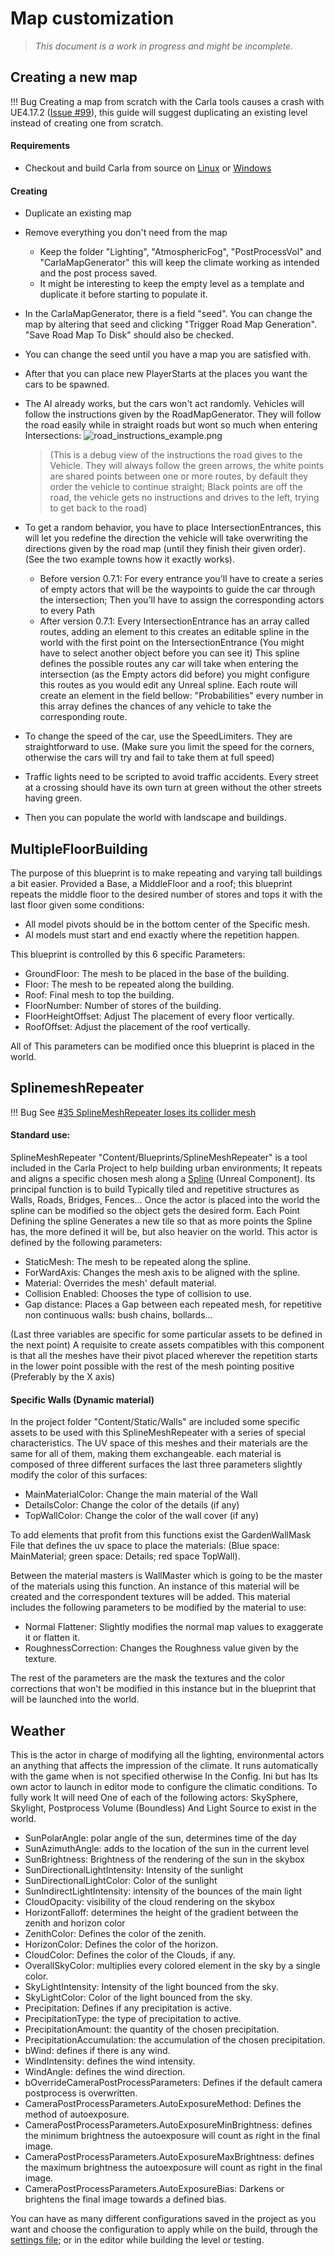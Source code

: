 <h1>Map customization</h1>

> _This document is a work in progress and might be incomplete._

Creating a new map
------------------

!!! Bug
    Creating a map from scratch with the Carla tools causes a crash with
    UE4.17.2 ([Issue #99](https://github.com/carla-simulator/carla/issues/99)),
    this guide will suggest duplicating an existing level instead of creating
    one from scratch.

<h4>Requirements</h4>

 - Checkout and build Carla from source on [Linux](how_to_build_on_linux.md) or [Windows](how_to_build_on_windows.md)

<h4>Creating</h4>

- Duplicate an existing map
- Remove everything you don't need from the map
    - Keep the folder "Lighting", "AtmosphericFog", "PostProcessVol" and "CarlaMapGenerator" this will keep the climate working as intended and the post process saved.
    - It might be interesting to keep the empty level as a template and duplicate it before starting to populate it.
- In the CarlaMapGenerator, there is a field "seed". You can change the map by altering that seed and clicking "Trigger Road Map Generation". "Save Road Map To Disk" should also be checked.
- You can change the seed until you have a map you are satisfied with.
- After that you can place new PlayerStarts at the places you want the cars to be spawned.
- The AI already works, but the cars won't act randomly. Vehicles will follow the instructions given by the RoadMapGenerator. They will follow the road easily while in straight roads but wont so much when entering Intersections:
![road_instructions_example.png](img/road_instructions_example.png)
  > (This is a debug view of the instructions the road gives to the Vehicle. They will always follow the green arrows, the white points are shared points between one or more routes, by default they order the vehicle to continue straight; Black points are off the road, the vehicle gets no instructions and drives to the left, trying to get back to the road)

- To get a random behavior, you have to place IntersectionEntrances, this will let you redefine the direction the vehicle will take overwriting the directions given by the road map (until they finish their given order).
(See the two example towns how it exactly works).
    - Before version 0.7.1: For every entrance you'll have to create a series of empty actors that will be the waypoints to guide the car through the intersection; Then you'll have to assign the corresponding actors to every Path
    - After version 0.7.1: Every IntersectionEntrance has an array called routes, adding an element to this creates an editable spline in the world with the first point on the IntersectionEntrance (You might have to select another object before you can see it) This spline defines the possible routes any car will take when entering the intersection (as the Empty actors did before) you might configure this routes as you would edit any Unreal spline. Each route will create an element in the field bellow: "Probabilities" every number in this array defines the chances of any vehicle to take the corresponding route.
- To change the speed of the car, use the SpeedLimiters. They are straightforward to use. (Make sure you limit the speed for the corners, otherwise the cars will try and fail to take them at full speed)
- Traffic lights need to be scripted to avoid traffic accidents.
Every street at a crossing should have its own turn at green without the other streets having green.
- Then you can populate the world with landscape and buildings.

MultipleFloorBuilding
---------------------

The purpose of this blueprint is to make repeating and varying tall buildings a
bit easier. Provided a Base, a MiddleFloor and a roof; this blueprint repeats
the middle floor to the desired number of stores and tops it with the last floor
given some conditions:

  - All model pivots should be in the bottom center of the Specific mesh.
  - Al models must start and end exactly where the repetition happen.

This blueprint is controlled by this 6 specific Parameters:

  - GroundFloor: The mesh to be placed in the base of the building.
  - Floor: The mesh to be repeated along the building.
  - Roof: Final mesh to top the building.
  - FloorNumber: Number of stores of the building.
  - FloorHeightOffset: Adjust The placement of every floor vertically.
  - RoofOffset: Adjust the placement of the roof vertically.

All of This parameters can be modified once this blueprint is placed in the
world.

SplinemeshRepeater
------------------

!!! Bug
    See [#35 SplineMeshRepeater loses its collider mesh](https://github.com/carla-simulator/carla/issues/35)

<h4>Standard use:</h4>

SplineMeshRepeater "Content/Blueprints/SplineMeshRepeater" is a tool included in
the Carla Project to help building urban environments; It repeats and aligns a
specific chosen mesh along a
[Spline](https://docs.unrealengine.com/latest/INT/Engine/BlueprintSplines/Reference/SplineEditorTool/index.html)
(Unreal Component). Its principal function is to build Typically tiled and
repetitive structures as Walls, Roads, Bridges, Fences... Once the actor is
placed into the world the spline can be modified so the object gets the desired
form. Each Point Defining the spline Generates a new tile so that as more points
the Spline has, the more defined it will be, but also heavier on the world. This
actor is defined by the following parameters:

  - StaticMesh: The mesh to be repeated along the spline.
  - ForWardAxis: Changes the mesh axis to be aligned with the spline.
  - Material: Overrides the mesh' default material.
  - Collision Enabled: Chooses the type of collision to use.
  - Gap distance: Places a Gap between each repeated mesh, for repetitive non continuous walls: bush chains, bollards...

(Last three variables are specific for some particular assets to be defined in
the next point) A requisite to create assets compatibles with this component is
that all the meshes have their pivot placed wherever the repetition starts in
the lower point possible with the rest of the mesh pointing positive (Preferably
by the X axis)


<h4>Specific Walls (Dynamic material)</h4>

In the project folder "Content/Static/Walls" are included some specific assets
to be used with this SplineMeshRepeater with a series of special
characteristics. The UV space of this meshes and their materials are the same
for all of them, making them exchangeable. each material is composed of three
different surfaces the last three parameters slightly modify the color of this
surfaces:

  - MainMaterialColor: Change the main material of the Wall
  - DetailsColor: Change the color of the details (if any)
  - TopWallColor: Change the color of the wall cover (if any)

   To add elements that profit from this functions exist the GardenWallMask File that defines the uv space to place the materials: (Blue space: MainMaterial; green space: Details; red space TopWall).

Between the material masters is WallMaster which is going to be the master of
the materials using this function. An instance of this material will be created
and the correspondent textures will be added. This material includes the
following parameters to be modified by the material to use:

  - Normal Flattener: Slightly modifies the normal map values to exaggerate it or flatten it.
  - RoughnessCorrection: Changes the Roughness value given by the texture.

The rest of the parameters are the mask the textures and the color corrections
that won't be modified in this instance but in the blueprint that will be
launched into the world.

Weather
-------

This is the actor in charge of modifying all the lighting, environmental actors
an anything that affects the impression of the climate. It runs automatically
with the game when is not specified otherwise In the Config. Ini but has Its own
actor to launch in editor mode to configure the climatic conditions. To fully
work It will need One of each of the following actors: SkySphere, Skylight,
Postprocess Volume (Boundless) And Light Source to exist in the world.

  - SunPolarAngle: polar angle of the sun, determines time of the day
  - SunAzimuthAngle: adds to the location of the sun in the current level
  - SunBrightness: Brightness of the rendering of the sun in the skybox
  - SunDirectionalLightIntensity: Intensity of the sunlight
  - SunDirectionalLightColor: Color of the sunlight
  - SunIndirectLightIntensity: intensity of the bounces of the main light
  - CloudOpacity: visibility of the cloud rendering on the skybox
  - HorizontFalloff: determines the height of the gradient between the zenith and horizon color
  - ZenithColor: Defines the color of the zenith.
  - HorizonColor: Defines the color of the horizon.
  - CloudColor: Defines the color of the Clouds, if any.
  - OverallSkyColor: multiplies every colored element in the sky by a single color.
  - SkyLightIntensity: Intensity of the light bounced from the sky.
  - SkyLightColor: Color of the light bounced from the sky.
  - Precipitation: Defines if any precipitation is active.
  - PrecipitationType: the type of precipitation to active.
  - PrecipitationAmount: the quantity of the chosen precipitation.
  - PrecipitationAccumulation: the accumulation of the chosen precipitation.
  - bWind: defines if there is any wind.
  - WindIntensity: defines the wind intensity.
  - WindAngle: defines the wind direction.
  - bOverrideCameraPostProcessParameters: Defines if the default camera postprocess is overwritten.
  - CameraPostProcessParameters.AutoExposureMethod: Defines the method of autoexposure.
  - CameraPostProcessParameters.AutoExposureMinBrightness: defines the minimum brightness the autoexposure will count as right in the final image.
  - CameraPostProcessParameters.AutoExposureMaxBrightness: defines the maximum brightness the autoexposure will count as right in the final image.
  - CameraPostProcessParameters.AutoExposureBias: Darkens or brightens the final image towards a defined bias.

You can have as many different configurations saved in the project as you want
and choose the configuration to apply while on the build, through the
[settings file](carla_settings.md); or in the editor while building the level or
testing.
